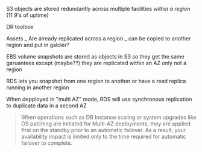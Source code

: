 S3 objects are stored redundantly across multiple facilities _within a region_
(11 9's of uptime)

DR toolbox

Assets _ Are already replicated across a region _ can be copied to another
region and put in galcier?

EBS volume snapshots are stored as objects in S3 so they get the same garuantees
except (maybe??) they are replicated within an AZ only not a region

RDS lets you snapshot from one region to another or have a read replica running
in another region

When depployed in "multi AZ" mode, RDS will use synchronous replication to
duplicate data in a second AZ

> When operations such as DB Instance scaling or system upgrades like OS
> patching are initiated for Multi-AZ deployments, they are applied first on the
> standby prior to an automatic failover. As a result, your availability impact
> is limited only to the time required for automatic failover to complete.
